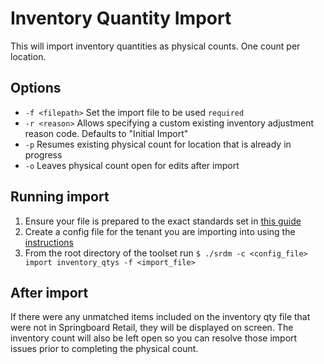 # Inventory Quantity Import
This will import inventory quantities as physical counts. One count per location.

## Options
* `-f <filepath>` Set the import file to be used `required`
* `-r <reason>` Allows specifying a custom existing inventory adjustment reason code. Defaults to "Initial Import"
* `-p` Resumes existing physical count for location that is already in progress
* `-o` Leaves physical count open for edits after import

## Running import

1. Ensure your file is prepared to the exact standards set in [this guide](../../inventory_qtys.md)
2. Create a config file for the tenant you are importing into using the [instructions](../README.md)
3. From the root directory of the toolset run
`$ ./srdm -c <config_file> import inventory_qtys -f <import_file>`

## After import
If there were any unmatched items included on the inventory qty file that were not in Springboard Retail, they will be displayed on screen. The inventory count will also be left open so you can resolve those import issues prior to completing the physical count.